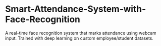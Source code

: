 # Smart-Attendance-System-with-Face-Recognition
A real-time face recognition system that marks attendance using webcam input. Trained with deep learning on custom employee/student datasets.

